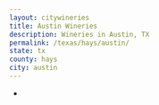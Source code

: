```yaml
---
layout: citywineries
title: Austin Wineries
description: Wineries in Austin, TX
permalink: /texas/hays/austin/
state: tx
county: hays
city: austin
---
```

-
